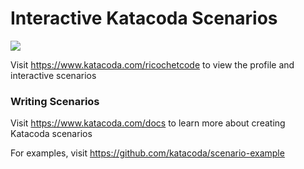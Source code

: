 # Interactive Katacoda Scenarios

[![](http://shields.katacoda.com/katacoda/ricochetcode/count.svg)](https://www.katacoda.com/ricochetcode "Get your profile on Katacoda.com")

Visit https://www.katacoda.com/ricochetcode to view the profile and interactive scenarios

### Writing Scenarios
Visit https://www.katacoda.com/docs to learn more about creating Katacoda scenarios

For examples, visit https://github.com/katacoda/scenario-example
